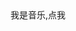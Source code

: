 <!DOCTYPE html>
<html lang="zh-cn">
<head>
	<meta charset="utf-8">
	<title>小小的世界</title>
</head>
<body>
	<div class="music">我是音乐,点我</div>
	<audio src="qby.mp3" id="myMusic"></audio>
	<script >
		var btn = document.getElementsByTagName("music")[0];
		var myMusic = document.getElementsByTagName("myMusic");
		var onOff=true;
        btn.onclick = function();{
        	if (onOff) 
        	{
        		myMusic.play();
        		onOff=false;
        	}
		else{
        		myMusic.pause();
        		onOff=true;
        	}
        	
        }
	</script>
	<h1>俺是1.0</h1>
	<p>想必你已经见过俺滴弟弟2.0了吧</p>
	<p>俺走的小清新风格，简约，内敛，沉静，大道至简</p>
	<h1>俺滴任务</h1>
	<p>那就是</p>
<p>求指教，俺音乐播不了（哭）是Js不对吗</p>
<img src="t.jpg">
</body>
</html>
